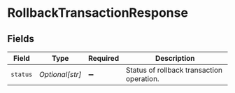 # RollbackTransactionResponse


## Fields

| Field                                     | Type                                      | Required                                  | Description                               |
| ----------------------------------------- | ----------------------------------------- | ----------------------------------------- | ----------------------------------------- |
| `status`                                  | *Optional[str]*                           | :heavy_minus_sign:                        | Status of rollback transaction operation. |